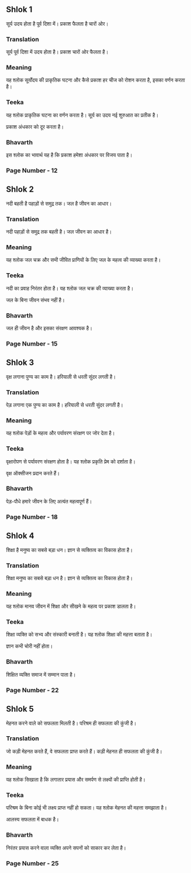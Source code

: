 ## Shlok 1

सूर्य उदय होता है पूर्व दिशा में।
प्रकाश फैलता है चारों ओर।

### Translation

सूर्य पूर्व दिशा में उदय होता है।
प्रकाश चारों ओर फैलता है।

### Meaning

यह श्लोक सूर्योदय की प्राकृतिक घटना और कैसे प्रकाश हर चीज को रोशन करता है, इसका वर्णन करता है।

### Teeka

यह श्लोक प्राकृतिक घटना का वर्णन करता है। सूर्य का उदय नई शुरुआत का प्रतीक है।

प्रकाश अंधकार को दूर करता है।

### Bhavarth

इस श्लोक का भावार्थ यह है कि प्रकाश हमेशा अंधकार पर विजय पाता है।

### Page Number - 12

## Shlok 2

नदी बहती है पहाड़ों से समुद्र तक।
जल है जीवन का आधार।

### Translation

नदी पहाड़ों से समुद्र तक बहती है।
जल जीवन का आधार है।

### Meaning

यह श्लोक जल चक्र और सभी जीवित प्राणियों के लिए जल के महत्व की व्याख्या करता है।

### Teeka

नदी का प्रवाह निरंतर होता है। यह श्लोक जल चक्र की व्याख्या करता है।

जल के बिना जीवन संभव नहीं है।

### Bhavarth

जल ही जीवन है और इसका संरक्षण आवश्यक है।

### Page Number - 15

## Shlok 3

वृक्ष लगाना पुण्य का काम है।
हरियाली से धरती सुंदर लगती है।

### Translation

पेड़ लगाना एक पुण्य का काम है।
हरियाली से धरती सुंदर लगती है।

### Meaning

यह श्लोक पेड़ों के महत्व और पर्यावरण संरक्षण पर जोर देता है।

### Teeka

वृक्षारोपण से पर्यावरण संरक्षण होता है। यह श्लोक प्रकृति प्रेम को दर्शाता है।

वृक्ष ऑक्सीजन प्रदान करते हैं।

### Bhavarth

पेड़-पौधे हमारे जीवन के लिए अत्यंत महत्वपूर्ण हैं।

### Page Number - 18

## Shlok 4

शिक्षा है मनुष्य का सबसे बड़ा धन।
ज्ञान से व्यक्तित्व का विकास होता है।

### Translation

शिक्षा मनुष्य का सबसे बड़ा धन है।
ज्ञान से व्यक्तित्व का विकास होता है।

### Meaning

यह श्लोक मानव जीवन में शिक्षा और सीखने के महत्व पर प्रकाश डालता है।

### Teeka

शिक्षा व्यक्ति को सभ्य और संस्कारी बनाती है। यह श्लोक शिक्षा की महत्ता बताता है।

ज्ञान कभी चोरी नहीं होता।

### Bhavarth

शिक्षित व्यक्ति समाज में सम्मान पाता है।

### Page Number - 22

## Shlok 5

मेहनत करने वाले को सफलता मिलती है।
परिश्रम ही सफलता की कुंजी है।

### Translation

जो कड़ी मेहनत करते हैं, वे सफलता प्राप्त करते हैं।
कड़ी मेहनत ही सफलता की कुंजी है।

### Meaning

यह श्लोक सिखाता है कि लगातार प्रयास और समर्पण से लक्ष्यों की प्राप्ति होती है।

### Teeka

परिश्रम के बिना कोई भी लक्ष्य प्राप्त नहीं हो सकता। यह श्लोक मेहनत की महत्ता समझाता है।

आलस्य सफलता में बाधक है।

### Bhavarth

निरंतर प्रयास करने वाला व्यक्ति अपने सपनों को साकार कर लेता है।

### Page Number - 25